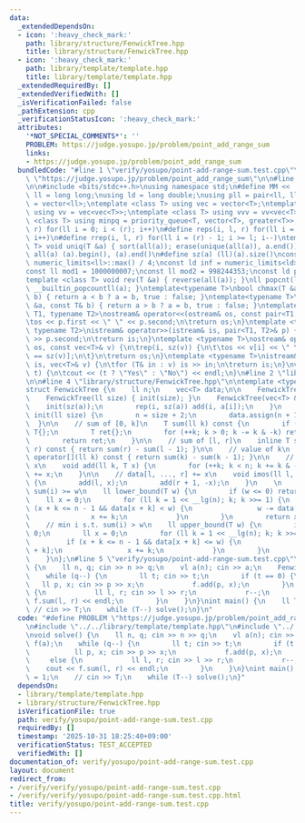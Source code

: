 ```yaml
---
data:
  _extendedDependsOn:
  - icon: ':heavy_check_mark:'
    path: library/structure/FenwickTree.hpp
    title: library/structure/FenwickTree.hpp
  - icon: ':heavy_check_mark:'
    path: library/template/template.hpp
    title: library/template/template.hpp
  _extendedRequiredBy: []
  _extendedVerifiedWith: []
  _isVerificationFailed: false
  _pathExtension: cpp
  _verificationStatusIcon: ':heavy_check_mark:'
  attributes:
    '*NOT_SPECIAL_COMMENTS*': ''
    PROBLEM: https://judge.yosupo.jp/problem/point_add_range_sum
    links:
    - https://judge.yosupo.jp/problem/point_add_range_sum
  bundledCode: "#line 1 \"verify/yosupo/point-add-range-sum.test.cpp\"\n#define PROBLEM\
    \ \"https://judge.yosupo.jp/problem/point_add_range_sum\"\n\n#line 2 \"library/template/template.hpp\"\
    \n\n#include <bits/stdc++.h>\nusing namespace std;\n#define MM << ' ' <<\nusing\
    \ ll = long long;\nusing ld = long double;\nusing pll = pair<ll, ll>;\nusing vl\
    \ = vector<ll>;\ntemplate <class T> using vec = vector<T>;\ntemplate <class T>\
    \ using vv = vec<vec<T>>;\ntemplate <class T> using vvv = vv<vec<T>>;\ntemplate\
    \ <class T> using minpq = priority_queue<T, vector<T>, greater<T>>;\n#define rep(i,\
    \ r) for(ll i = 0; i < (r); i++)\n#define reps(i, l, r) for(ll i = (l); i < (r);\
    \ i++)\n#define rrep(i, l, r) for(ll i = (r) - 1; i >= l; i--)\ntemplate <class\
    \ T> void uniq(T &a) { sort(all(a)); erase(unique(all(a)), a.end()); }\n#define\
    \ all(a) (a).begin(), (a).end()\n#define sz(a) (ll)(a).size()\nconst ll INF =\
    \ numeric_limits<ll>::max() / 4;\nconst ld inf = numeric_limits<ld>::max() / 2;\n\
    const ll mod1 = 1000000007;\nconst ll mod2 = 998244353;\nconst ld pi = 3.141592653589793238;\n\
    template <class T> void rev(T &a) { reverse(all(a)); }\nll popcnt(ll a) { return\
    \ __builtin_popcountll(a); }\ntemplate<typename T>\nbool chmax(T &a, const T&\
    \ b) { return a < b ? a = b, true : false; }\ntemplate<typename T>\nbool chmin(T\
    \ &a, const T& b) { return a > b ? a = b, true : false; }\ntemplate <typename\
    \ T1, typename T2>\nostream& operator<<(ostream& os, const pair<T1, T2>& p) {\n\
    \tos << p.first << \" \" << p.second;\n\treturn os;\n}\ntemplate <typename T1,\
    \ typename T2>\nistream& operator>>(istream& is, pair<T1, T2>& p) {\n\tis >> p.first\
    \ >> p.second;\n\treturn is;\n}\ntemplate <typename T>\nostream& operator<<(ostream&\
    \ os, const vec<T>& v) {\n\trep(i, sz(v)) {\n\t\tos << v[i] << \" \\n\"[i + 1\
    \ == sz(v)];\n\t}\n\treturn os;\n}\ntemplate <typename T>\nistream& operator>>(istream&\
    \ is, vec<T>& v) {\n\tfor (T& in : v) is >> in;\n\treturn is;\n}\nvoid yesno(bool\
    \ t) {\n\tcout << (t ? \"Yes\" : \"No\") << endl;\n}\n#line 2 \"library/structure/FenwickTree.hpp\"\
    \n\n#line 4 \"library/structure/FenwickTree.hpp\"\n\ntemplate <typename T = ll>\n\
    struct FenwickTree {\n    ll n;\n    vec<T> data;\n\n    FenwickTree() = default;\n\
    \    FenwickTree(ll size) { init(size); }\n    FenwickTree(vec<T> &a) {\n    \
    \    init(sz(a));\n        rep(i, sz(a)) add(i, a[i]);\n    }\n    \n    void\
    \ init(ll size) {\n        n = size + 2;\n        data.assign(n + 1, {});\n  \
    \  }\n\n    // sum of [0, k]\n    T sum(ll k) const {\n        if (k < 0) return\
    \ T{};\n        T ret{};\n        for (++k; k > 0; k -= k & -k) ret += data[k];\n\
    \        return ret;\n    }\n\n    // sum of [l, r]\n    inline T sum(ll l, ll\
    \ r) const { return sum(r) - sum(l - 1); }\n\n    // value of k\n    inline T\
    \ operator[](ll k) const { return sum(k) - sum(k - 1); }\n\n    // data[k] +=\
    \ x\n    void add(ll k, T x) {\n        for (++k; k < n; k += k & -k) data[k]\
    \ += x;\n    }\n\n    // data[l, ..., r] += x\n    void imos(ll l, ll r, T x)\
    \ {\n        add(l, x);\n        add(r + 1, -x);\n    }\n    \n    // min i s.t.\
    \ sum(i) >= w\n    ll lower_bound(T w) {\n        if (w <= 0) return 0;\n    \
    \    ll x = 0;\n        for (ll k = 1 << __lg(n); k; k >>= 1) {\n            if\
    \ (x + k <= n - 1 && data[x + k] < w) {\n                w -= data[x + k];\n \
    \               x += k;\n            }\n        }\n        return x;\n    }\n\n\
    \    // min i s.t. sum(i) > w\n    ll upper_bound(T w) {\n        if (w < 0) return\
    \ 0;\n        ll x = 0;\n        for (ll k = 1 << __lg(n); k; k >>= 1) {\n   \
    \         if (x + k <= n - 1 && data[x + k] <= w) {\n                w -= data[x\
    \ + k];\n                x += k;\n            }\n        }\n        return x;\n\
    \    }\n};\n#line 5 \"verify/yosupo/point-add-range-sum.test.cpp\"\nvoid solve()\
    \ {\n    ll n, q; cin >> n >> q;\n    vl a(n); cin >> a;\n    FenwickTree f(a);\n\
    \    while (q--) {\n        ll t; cin >> t;\n        if (t == 0) {\n         \
    \   ll p, x; cin >> p >> x;\n            f.add(p, x);\n        }\n        else\
    \ {\n            ll l, r; cin >> l >> r;\n            r--;\n            cout <<\
    \ f.sum(l, r) << endl;\n        }\n    }\n}\nint main() {\n    ll T = 1;\n   \
    \ // cin >> T;\n    while (T--) solve();\n}\n"
  code: "#define PROBLEM \"https://judge.yosupo.jp/problem/point_add_range_sum\"\n\
    \n#include \"../../library/template/template.hpp\"\n#include \"../../library/structure/FenwickTree.hpp\"\
    \nvoid solve() {\n    ll n, q; cin >> n >> q;\n    vl a(n); cin >> a;\n    FenwickTree\
    \ f(a);\n    while (q--) {\n        ll t; cin >> t;\n        if (t == 0) {\n \
    \           ll p, x; cin >> p >> x;\n            f.add(p, x);\n        }\n   \
    \     else {\n            ll l, r; cin >> l >> r;\n            r--;\n        \
    \    cout << f.sum(l, r) << endl;\n        }\n    }\n}\nint main() {\n    ll T\
    \ = 1;\n    // cin >> T;\n    while (T--) solve();\n}"
  dependsOn:
  - library/template/template.hpp
  - library/structure/FenwickTree.hpp
  isVerificationFile: true
  path: verify/yosupo/point-add-range-sum.test.cpp
  requiredBy: []
  timestamp: '2025-10-31 18:25:40+09:00'
  verificationStatus: TEST_ACCEPTED
  verifiedWith: []
documentation_of: verify/yosupo/point-add-range-sum.test.cpp
layout: document
redirect_from:
- /verify/verify/yosupo/point-add-range-sum.test.cpp
- /verify/verify/yosupo/point-add-range-sum.test.cpp.html
title: verify/yosupo/point-add-range-sum.test.cpp
---
```

